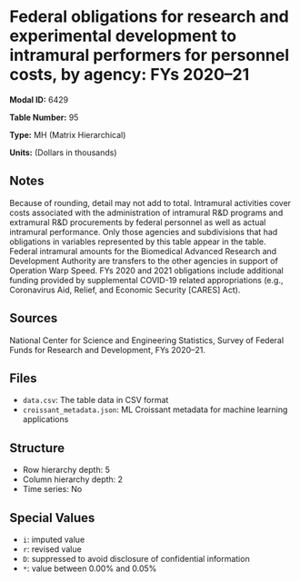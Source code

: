 # Federal obligations for research and experimental development to intramural performers for personnel costs, by agency: FYs 2020&#8211;21

**Modal ID:** 6429

**Table Number:** 95

**Type:** MH (Matrix Hierarchical)

**Units:** (Dollars in thousands)

## Notes

Because of rounding, detail may not add to total. Intramural activities cover costs associated with the administration of intramural R&D programs and extramural R&D procurements by federal personnel as well as actual intramural performance. Only those agencies and subdivisions that had obligations in variables represented by this table appear in the table. Federal intramural amounts for the Biomedical Advanced Research and Development Authority are transfers to the other agencies in support of Operation Warp Speed. FYs 2020 and 2021 obligations include additional funding provided by supplemental COVID-19 related appropriations (e.g., Coronavirus Aid, Relief, and Economic Security [CARES] Act).

## Sources

National Center for Science and Engineering Statistics, Survey of Federal Funds for Research and Development, FYs 2020–21.

## Files

- `data.csv`: The table data in CSV format
- `croissant_metadata.json`: ML Croissant metadata for machine learning applications

## Structure

- Row hierarchy depth: 5
- Column hierarchy depth: 2
- Time series: No

## Special Values

- `i`: imputed value
- `r`: revised value
- `D`: suppressed to avoid disclosure of confidential information
- `*`: value between 0.00% and 0.05%
